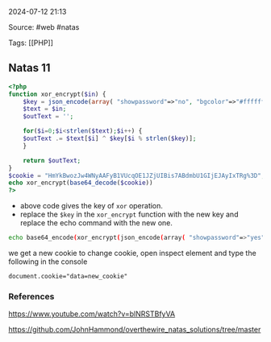 
2024-07-12 21:13

Source: #web  #natas 

Tags: [[PHP]]
## Natas 11

```php
<?php
function xor_encrypt($in) {
    $key = json_encode(array( "showpassword"=>"no", "bgcolor"=>"#ffffff"));
    $text = $in;
    $outText = '';

    for($i=0;$i<strlen($text);$i++) {
    $outText .= $text[$i] ^ $key[$i % strlen($key)];
    }

    return $outText;
}
$cookie = "HmYkBwozJw4WNyAAFyB1VUcqOE1JZjUIBis7ABdmbU1GIjEJAyIxTRg%3D";
echo xor_encrypt(base64_decode($cookie))
?>
```
- above code gives the key of `xor` operation. 
- replace the `$key` in the `xor_encrypt` function with the new key and replace the echo command with the new one. 
```sh
echo base64_encode(xor_encrypt(json_encode(array( "showpassword"=>"yes", "bgcolor"=>"#ffffff"))))
```
we get a new cookie
to change cookie, open inspect element and type the following in the console
```
document.cookie="data=new_cookie"
```
### References
https://www.youtube.com/watch?v=blNRSTBfyVA

https://github.com/JohnHammond/overthewire_natas_solutions/tree/master